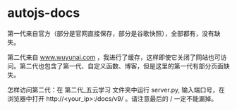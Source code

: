# autojs-docs

第一代来自官方（部分是官网直接保存，部分是谷歌快照），全部都有，没有缺失。

第二代来自 www.wuyunai.com ，我进行了缓存，这样即使它关闭了网站也可访问。第二代也包含了第一代、自定义函数、博客，但是这里的第一代有部分页面缺失。

怎样访问第二代：在 第二代_五云学习 文件夹中运行 server.py, 输入端口号，在浏览器中打开 http://<your_ip>:<port>/docs/v9/ 。请注意最后的 / 一定不能漏掉。
